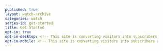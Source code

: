 ```yaml
---
published: true
layout: watch-archive
categories: watch
series-id: get-started
title: Get Started
opt-in: true
opt-in-desktop: <!-- This site is converting visitors into subscribers and customers with OptinMonster - http://optinmonster.com --><div id="om-pn2eirfthrbivsmf-holder"></div><script>var pn2eirfthrbivsmf,pn2eirfthrbivsmf_poll=function(){var r=0;return function(n,l){clearInterval(r),r=setInterval(n,l)}}();!function(e,t,n){if(e.getElementById(n)){pn2eirfthrbivsmf_poll(function(){if(window['om_loaded']){if(!pn2eirfthrbivsmf){pn2eirfthrbivsmf=new OptinMonsterApp();return pn2eirfthrbivsmf.init({u:"12205.264951",staging:0,dev:0});}}},25);return;}var d=false,o=e.createElement(t);o.id=n,o.src="//a.optnmnstr.com/app/js/api.min.js",o.onload=o.onreadystatechange=function(){if(!d){if(!this.readyState||this.readyState==="loaded"||this.readyState==="complete"){try{d=om_loaded=true;pn2eirfthrbivsmf=new OptinMonsterApp();pn2eirfthrbivsmf.init({u:"12205.264951",staging:0,dev:0});o.onload=o.onreadystatechange=null;}catch(t){}}}};(document.getElementsByTagName("head")[0]||document.documentElement).appendChild(o)}(document,"script","omapi-script");</script><!-- / OptinMonster -->
opt-in-mobile: <!-- This site is converting visitors into subscribers and customers with OptinMonster - http://optinmonster.com --><div id="om-feftaldfttih9904-holder"></div><script>var feftaldfttih9904,feftaldfttih9904_poll=function(){var r=0;return function(n,l){clearInterval(r),r=setInterval(n,l)}}();!function(e,t,n){if(e.getElementById(n)){feftaldfttih9904_poll(function(){if(window['om_loaded']){if(!feftaldfttih9904){feftaldfttih9904=new OptinMonsterApp();return feftaldfttih9904.init({u:"12205.264975",staging:0,dev:0});}}},25);return;}var d=false,o=e.createElement(t);o.id=n,o.src="//a.optnmnstr.com/app/js/api.min.js",o.onload=o.onreadystatechange=function(){if(!d){if(!this.readyState||this.readyState==="loaded"||this.readyState==="complete"){try{d=om_loaded=true;feftaldfttih9904=new OptinMonsterApp();feftaldfttih9904.init({u:"12205.264975",staging:0,dev:0});o.onload=o.onreadystatechange=null;}catch(t){}}}};(document.getElementsByTagName("head")[0]||document.documentElement).appendChild(o)}(document,"script","omapi-script");</script><!-- / OptinMonster -->
---
```

